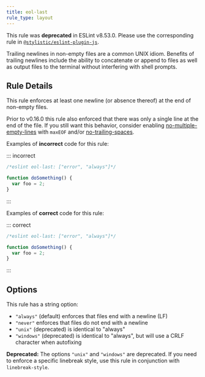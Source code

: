 ```yaml
---
title: eol-last
rule_type: layout
---
```


This rule was **deprecated** in ESLint v8.53.0. Please use the corresponding rule in [`@stylistic/eslint-plugin-js`](https://eslint.style/packages/js).

Trailing newlines in non-empty files are a common UNIX idiom. Benefits of
trailing newlines include the ability to concatenate or append to files as well
as output files to the terminal without interfering with shell prompts.

## Rule Details

This rule enforces at least one newline (or absence thereof) at the end
of non-empty files.

Prior to v0.16.0 this rule also enforced that there was only a single line at
the end of the file. If you still want this behavior, consider enabling
[no-multiple-empty-lines](no-multiple-empty-lines) with `maxEOF` and/or
[no-trailing-spaces](no-trailing-spaces).

Examples of **incorrect** code for this rule:

::: incorrect

```js
/*eslint eol-last: ["error", "always"]*/

function doSomething() {
  var foo = 2;
}
```

:::

Examples of **correct** code for this rule:

::: correct

```js
/*eslint eol-last: ["error", "always"]*/

function doSomething() {
  var foo = 2;
}

```

:::

## Options

This rule has a string option:

*   `"always"` (default) enforces that files end with a newline (LF)
*   `"never"` enforces that files do not end with a newline
*   `"unix"` (deprecated) is identical to "always"
*   `"windows"` (deprecated) is identical to "always", but will use a CRLF character when autofixing

**Deprecated:** The options `"unix"` and `"windows"` are deprecated. If you need to enforce a specific linebreak style, use this rule in conjunction with `linebreak-style`.

